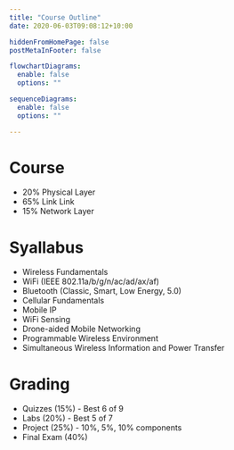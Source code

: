 ```yaml
---
title: "Course Outline"
date: 2020-06-03T09:08:12+10:00

hiddenFromHomePage: false
postMetaInFooter: false

flowchartDiagrams:
  enable: false
  options: ""

sequenceDiagrams: 
  enable: false
  options: ""

---
```


# Course 

* 20% Physical Layer
* 65% Link Link
* 15% Network Layer

# Syallabus

* Wireless Fundamentals
* WiFi (IEEE 802.11a/b/g/n/ac/ad/ax/af)
* Bluetooth (Classic, Smart, Low Energy, 5.0)
* Cellular Fundamentals
* Mobile IP
* WiFi Sensing
* Drone-aided Mobile Networking
* Programmable Wireless Environment
* Simultaneous Wireless Information and Power Transfer

# Grading

* Quizzes (15%) - Best 6 of 9
* Labs (20%) - Best 5 of 7
* Project (25%) - 10%, 5%, 10% components
* Final Exam (40%)
